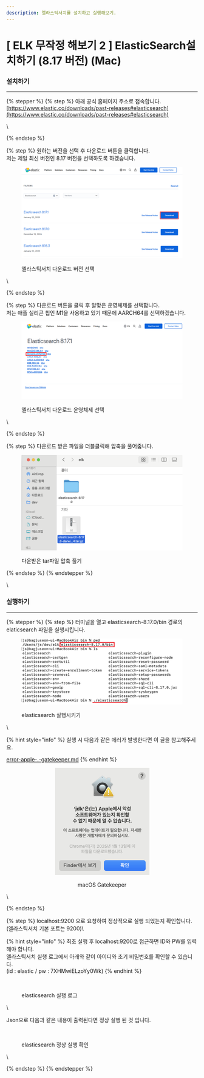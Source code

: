 ```yaml
---
description: 엘라스틱서치를 설치하고 실행해보기.
---
```


# \[ ELK 무작정 해보기 2 ] ElasticSearch설치하기 (8.17 버전) (Mac)

### 설치하기

***

{% stepper %}
{% step %}
아래 공식 홈페이지 주소로 접속합니다.\
[https://www.elastic.co/downloads/past-releases#elasticsearch](https://www.elastic.co/downloads/past-releases#elasticsearch)

\

{% endstep %}

{% step %}
원하는 버전을 선택 후 다운로드 버튼을 클릭합니다.\
저는 제일 최신 버전인 8.17 버전을 선택하도록 하겠습니다.



<div data-full-width="false"><figure><img src="../../.gitbook/assets/es_download (1).png" alt=""><figcaption><p>엘라스틱서치 다운로드 버전 선택</p></figcaption></figure></div>

\

{% endstep %}

{% step %}
다운로드 버튼을 클릭 후 알맞은 운영체제를 선택합니다.\
저는 애플 실리콘 칩인 M1을 사용하고 있기 때문에 AARCH64를 선택하겠습니다.



<figure><img src="../../.gitbook/assets/es_download2.png" alt=""><figcaption><p>엘라스틱서치 다운로드 운영체제 선택</p></figcaption></figure>

\

{% endstep %}

{% step %}
다운로드 받은 파일을 더블클릭해 압축을 풀어줍니다.



<figure><img src="../../.gitbook/assets/es_download3.png" alt=""><figcaption><p>다운받은 tar파일 압축 풀기</p></figcaption></figure>
{% endstep %}
{% endstepper %}

\


### 실행하기

***

{% stepper %}
{% step %}
터미널을 열고 elasticsearch-8.17.0/bin 경로의 elaticsearch 파일을 실행시킵니다.



<div data-full-width="false"><figure><img src="../../.gitbook/assets/es_terminal.png" alt=""><figcaption><p>elasticsearch 실행시키기</p></figcaption></figure></div>

\


{% hint style="info" %}
실행 시 다음과 같은 에러가 발생한다면 이 글을 참고해주세요.

[error-apple-.-gatekeeper.md](../../etc/mac/error-apple-.-gatekeeper.md "mention")
{% endhint %}

<div align="center" data-full-width="true"><figure><img src="../../.gitbook/assets/image (3).png" alt="" width="249"><figcaption><p>macOS Gatekeeper</p></figcaption></figure></div>

\

{% endstep %}

{% step %}
localhost:9200 으로 요청하여 정상적으로 실행 되었는지 확인합니다.\
(엘라스틱서치 기본 포트는 9200)\


{% hint style="info" %}
최초 실행 후 localhost:9200로 접근하면 ID와 PW를 입력 해야 합니다. \
엘라스틱서치 실행 로그에서 아래와 같이 아이디와 초기 비밀번호를 확인할 수 있습니다.\
(id : elastic / pw : 7XHMwiELzoYy0Wk)
{% endhint %}

<figure><img src="../../.gitbook/assets/스크린샷 2025-02-10 오후 9.35.26.png" alt=""><figcaption><p>elasticsearch 실행 로그</p></figcaption></figure>

\


Json으로 다음과 같은 내용이 출력된다면 정상 실행 된 것 입니다.

<figure><img src="../../.gitbook/assets/스크린샷 2025-02-07 오후 11.52.53.png" alt=""><figcaption><p>elasticsearch 정상 실행 확인</p></figcaption></figure>

\

{% endstep %}
{% endstepper %}
